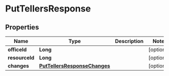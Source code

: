 
# PutTellersResponse

## Properties
Name | Type | Description | Notes
------------ | ------------- | ------------- | -------------
**officeId** | **Long** |  |  [optional]
**resourceId** | **Long** |  |  [optional]
**changes** | [**PutTellersResponseChanges**](PutTellersResponseChanges.md) |  |  [optional]



